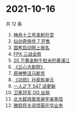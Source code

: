 # 2021-10-16

共 12 条

<!-- BEGIN ZHIHUSEARCH -->
<!-- 最后更新时间 Sat Oct 16 2021 01:15:59 GMT+0800 (China Standard Time) -->
1. [神舟十三号发射升空](https://www.zhihu.com/search?q=神舟十三号)
1. [仙剑奇侠传 7 开售](https://www.zhihu.com/search?q=仙剑奇侠传7)
1. [国考启动网上报名](https://www.zhihu.com/search?q=国考)
1. [FPX 三战全败](https://www.zhihu.com/search?q=FPX)
1. [20 万黄金制千粒米扔黄浦江](https://www.zhihu.com/search?q=黄金米)
1. [《兰心大剧院》](https://www.zhihu.com/search?q=兰心大剧院)
1. [原神整活马斯克](https://www.zhihu.com/search?q=原神)
1. [《功勋》孙家栋单元](https://www.zhihu.com/search?q=功勋)
1. [一人之下 547 话更新](https://www.zhihu.com/search?q=一人之下)
1. [卫冕冠军 OG 出局](https://www.zhihu.com/search?q=og)
1. [北大弑母案吴谢宇亲笔信](https://www.zhihu.com/search?q=吴谢宇)
1. [微软将关闭领英在华业务](https://www.zhihu.com/search?q=领英)
<!-- END ZHIHUSEARCH -->
